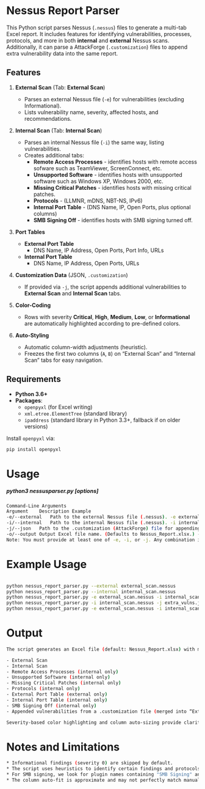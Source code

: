 # Nessus Report Parser

This Python script parses Nessus (`.nessus`) files to generate a multi-tab Excel report. It includes features for identifying vulnerabilities, processes, protocols, and more in both **internal** and **external** Nessus scans. Additionally, it can parse a AttackForge  (`.customization`) files to append extra vulnerability data into the same report.

## Features

1. **External Scan** (Tab: **External Scan**)  
   - Parses an external Nessus file (`-e`) for vulnerabilities (excluding Informational).  
   - Lists vulnerability name, severity, affected hosts, and recommendations.

2. **Internal Scan** (Tab: **Internal Scan**)  
   - Parses an internal Nessus file (`-i`) the same way, listing vulnerabilities.  
   - Creates additional tabs:
     - **Remote Access Processes** - identifies hosts with remote access sofware such as TeamViewer, ScreenConnect, etc.
     - **Unsupported Software** - identifies hosts with unsupported software such as Windows XP, Windows 2000, etc. 
     - **Missing Critical Patches** - identifies hosts with missing critical patches. 
     - **Protocols** - (LLMNR, mDNS, NBT-NS, IPv6)  
     - **Internal Port Table** - (DNS Name, IP, Open Ports, plus optional columns)  
     - **SMB Signing Off** - identifies hosts with SMB signing turned off.

3. **Port Tables**  
   - **External Port Table**  
     - DNS Name, IP Address, Open Ports, Port Info, URLs  
   - **Internal Port Table**  
     - DNS Name, IP Address, Open Ports, URLs

4. **Customization Data** (JSON, `.customization`)  
   - If provided via `-j`, the script appends additional vulnerabilities to **External Scan** and **Internal Scan** tabs.

5. **Color-Coding**  
   - Rows with severity **Critical**, **High**, **Medium**, **Low**, or **Informational** are automatically highlighted according to pre-defined colors.

6. **Auto-Styling**  
   - Automatic column-width adjustments (heuristic).  
   - Freezes the first two columns (`A`, `B`) on “External Scan” and “Internal Scan” tabs for easy navigation.

## Requirements

- **Python 3.6+**
- **Packages**:
  - `openpyxl` (for Excel writing)
  - `xml.etree.ElementTree` (standard library)
  - `ipaddress` (standard library in Python 3.3+, fallback if on older versions)

Install `openpyxl` via:
```bash
pip install openpyxl
```
# Usage
##### python3 nessusparser.py [options]
```bash
Command-Line Arguments
Argument	Description	Example
-e/--external	Path to the external Nessus file (.nessus).	-e external_scan.nessus
-i/--internal	Path to the internal Nessus file (.nessus).	-i internal_scan.nessus
-j/--json	Path to the .customization (AttackForge) file for appending vulnerabilities. -j extra_vulns.customization
-o/--output	Output Excel file name. (Defaults to Nessus_Report.xlsx.) -o My_Report.xlsx
Note: You must provide at least one of -e, -i, or -j. Any combination is valid.
```

# Example Usage
```bash

python nessus_report_parser.py --external external_scan.nessus
python nessus_report_parser.py --internal internal_scan.nessus
python nessus_report_parser.py -e external_scan.nessus -i internal_scan.nessus
python nessus_report_parser.py -i internal_scan.nessus -j extra_vulns.json
python nessus_report_parser.py -e external_scan.nessus -i internal_scan.nessus -j extra_vulns.customization -o final_report.xlsx
```

# Output

```bash
The script generates an Excel file (default: Nessus_Report.xlsx) with multiple tabs:

- External Scan
- Internal Scan
- Remote Access Processes (internal only)
- Unsupported Software (internal only)
- Missing Critical Patches (internal only)
- Protocols (internal only)
- External Port Table (external only)
- Internal Port Table (internal only)
- SMB Signing Off (internal only)
- Appended vulnerabilities from a .customization file (merged into “External Scan” / “Internal Scan”).

Severity-based color highlighting and column auto-sizing provide clarity for analyzing results.
```

# Notes and Limitations
```bash
* Informational findings (severity 0) are skipped by default.
* The script uses heuristics to identify certain findings and protocols; adjust if needed.
* For SMB signing, we look for plugin names containing "SMB Signing" and "Not Required" (case-insensitive).
* The column auto-fit is approximate and may not perfectly match manual “AutoFit” in Excel.
```


